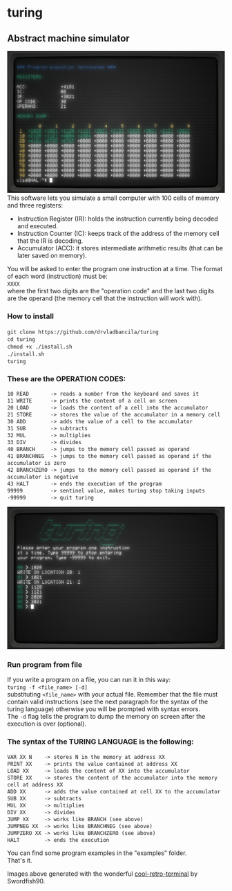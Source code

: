 # turing
## Abstract machine simulator 
![demo picture](https://github.com/drvladbancila/turing/blob/master/turingdemo.png)
This software lets you simulate a small computer with 100 cells of memory and three registers:  
* Instruction Register (IR): holds the instruction currently being decoded and executed.  
* Instruction Counter (IC): keeps track of the address of the memory cell that the IR is decoding.  
* Accumulator (ACC): it stores intermediate arithmetic results (that can be later saved on memory).  

You will be asked to enter the program one instruction at a time. The format of each word (instruction) must be:  
  `XXXX`  
where the first two digits are the "operation code" and the last two digits are the operand (the memory cell that the instruction will work with).  

### How to install
`git clone https://github.com/drvladbancila/turing`  
`cd turing`  
`chmod +x ./install.sh`  
`./install.sh`  
`turing` 

### These are the OPERATION CODES:
```
10 READ       -> reads a number from the keyboard and saves it  
11 WRITE      -> prints the content of a cell on screen  
20 LOAD       -> loads the content of a cell into the accumulator  
21 STORE      -> stores the value of the accumulator in a memory cell  
30 ADD        -> adds the value of a cell to the accumulator  
31 SUB        -> subtracts  
32 MUL        -> multiplies  
33 DIV        -> divides  
40 BRANCH     -> jumps to the memory cell passed as operand  
41 BRANCHNEG  -> jumps to the memory cell passed as operand if the accumulator is zero  
42 BRANCHZERO -> jumps to the memory cell passed as operand if the accumulator is negative  
43 HALT       -> ends the execution of the program  
99999         -> sentinel value, makes turing stop taking inputs  
-99999        -> quit turing  
```
![demo picture](https://github.com/drvladbancila/turing/blob/master/turingdemo1.png)

### Run program from file  
If you write a program on a file, you can run it in this way:  
`turing -f <file_name> [-d]`  
substituting `<file_name>` with your actual file. Remember that the file must contain valid instructions (see the next paragraph for the syntax of the turing language) otherwise you will be prompted with syntax errors.  
The `-d` flag tells the program to dump the memory on screen after the execution is over (optional).  

### The syntax of the TURING LANGUAGE is the following:  
```
VAR XX N    -> stores N in the memory at address XX  
PRINT XX    -> prints the value contained at address XX  
LOAD XX     -> loads the content of XX into the accumulator  
STORE XX    -> stores the content of the accumulator into the memory cell at address XX  
ADD XX      -> adds the value contained at cell XX to the accumulator  
SUB XX      -> subtracts  
MUL XX      -> multiplies  
DIV XX      -> divides  
JUMP XX     -> works like BRANCH (see above)  
JUMPNEG XX  -> works like BRANCHNEG (see above)  
JUMPZERO XX -> works like BRANCHZERO (see above)  
HALT        -> ends the execution  
```
You can find some program examples in the "examples" folder.  
That's it.  

Images above generated with the wonderful [cool-retro-terminal](https://github.com/Swordfish90/cool-retro-term) by Swordfish90.
